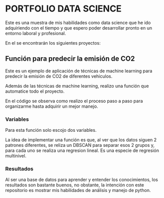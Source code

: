 # PORTFOLIO DATA SCIENCE

Este es una muestra de mis habilidades como data science que he ido adquiriendo con el tiempo y que espero poder desarrollar pronto en un entorno laboral y profesional.

En el se encontrarán los siguientes proyectos:

## Función para predecir la emisión de CO2

Este es un ejemplo de aplicación de técnicas de machine learning para predecir la emisión de CO2 de diferentes vehiculos.

Además de las técnicas de machine learning, realizo una función que automatice todo el proyecto.

En el código se observa como realizo el proceso paso a paso para organizarme hasta adquirir un mejor manejo.

### Variables

Para esta función solo escojo dos variables.

La idea de implementar una función es que, al ver que los datos siguen 2 patrones diferentes, se reliza un DBSCAN para separar esos 2 grupos y, para cada uno se realiza una regresion lineal. Es una especie de regresión multinivel.

### Resultados

Al ser una base de datos para aprender y entender los conocimientos, los resultados son bastante buenos, no obstante, la intención con este repositorio es mostrar mis habilidades de análisis y manejo de python.

